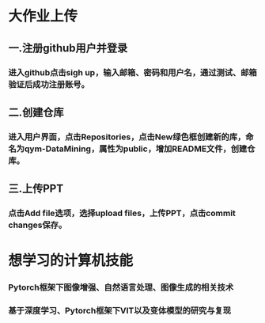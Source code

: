 # 大作业上传
## 一.注册github用户并登录
### 进入github点击sigh up，输入邮箱、密码和用户名，通过测试、邮箱验证后成功注册账号。

## 二.创建仓库
### 进入用户界面，点击Repositories，点击New绿色框创建新的库，命名为qym-DataMining，属性为public，增加README文件，创建仓库。

## 三.上传PPT
### 点击Add file选项，选择upload files，上传PPT，点击commit changes保存。
# 
# 

# 想学习的计算机技能
### Pytorch框架下图像增强、自然语言处理、图像生成的相关技术
### 基于深度学习、Pytorch框架下VIT以及变体模型的研究与复现
